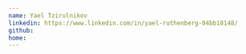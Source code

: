 ```yaml
---
name: Yael Tzirulnikov
linkedin: https://www.linkedin.com/in/yael-ruthenberg-04bb18148/
github:
home:
---
```


